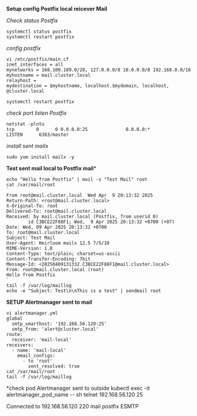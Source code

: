 **Setup config Postfix local reicever Mail**

*Check status Postfix*
```
systemctl status postfix
systemctl restart postfix
```

*config postfix*
```
vi /etc/postfix/main.cf
inet_interfaces = all
mynetworks = 168.100.189.0/28, 127.0.0.0/8 10.0.0.0/8 192.168.0.0/16
myhostname = mail.cluster.local
relayhost =
mydestination = $myhostname, localhost.$mydomain, localhost, @cluster.local

systemctl restart postfix
```
*check port listen Postfix*
```
netstat -plntu
tcp        0      0 0.0.0.0:25              0.0.0.0:*               LISTEN      6383/master
```
*install sent mailx*
```
sudo yum install mailx -y
```

**Test sent mail local to Postfix mail***
```
echo "Hello from Postfix" | mail -s "Test Mail" root
cat /var/mail/root
`
From root@mail.cluster.local  Wed Apr  9 20:13:32 2025
Return-Path: <root@mail.cluster.local>
X-Original-To: root
Delivered-To: root@mail.cluster.local
Received: by mail.cluster.local (Postfix, from userid 0)
        id C3BCE22F88F1; Wed,  9 Apr 2025 20:13:32 +0700 (+07)
Date: Wed, 09 Apr 2025 20:13:32 +0700
To: root@mail.cluster.local
Subject: Test Mail
User-Agent: Heirloom mailx 12.5 7/5/10
MIME-Version: 1.0
Content-Type: text/plain; charset=us-ascii
Content-Transfer-Encoding: 7bit
Message-Id: <20250409131332.C3BCE22F88F1@mail.cluster.local>
From: root@mail.cluster.local (root)
Hello from Postfix
`
tail -f /var/log/maillog
echo -e "Subject: Test\n\nThis is a test" | sendmail root
```

**SETUP Alertmanager sent to mail**
```
vi alertmanager.yml
global
  smtp_smarthost: '192.168.56.120:25'
  smtp_from: 'alert@cluster.local'
route:
  receiver: 'mail-local'
receivers:
  - name: 'mail-local'
    email_configs:
      - to 'root'
        sent_resolved: true
cat /var/mail/root
tail -f /var/log/maillog
```
*check pod Alertmanager sent to outside
kubectl exec -it alertmanager_pod_name -- sh telnet 192.168.56.120 25

Connected to 192.168.56.120
220 mail postfix ESMTP
```

